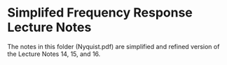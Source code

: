 # Simplifed Frequency Response Lecture Notes

The notes in this folder (Nyquist.pdf) are simplified and refined version of the Lecture Notes 14, 15, and 16.
